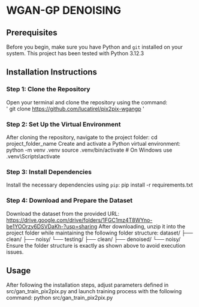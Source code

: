 # WGAN-GP DENOISING

## Prerequisites
Before you begin, make sure you have Python and `git` installed on your system. This project has been tested with Python 3.12.3

## Installation Instructions

### Step 1: Clone the Repository 
Open your terminal and clone the repository using the command: \
'
git clone https://github.com/lucatirel/pix2pix-wgangp
'

### Step 2: Set Up the Virtual Environment
After cloning the repository, navigate to the project folder:
cd project_folder_name
Create and activate a Python virtual environment:
python -m venv .venv
source .venv/bin/activate  # On Windows use .venv\Scripts\activate

### Step 3: Install Dependencies
Install the necessary dependencies using `pip`:
pip install -r requirements.txt

### Step 4: Download and Prepare the Dataset
Download the dataset from the provided URL:
https://drive.google.com/drive/folders/1FGC1mz4T8WYno-be1YOOrzy6DSVDaKh-?usp=sharing
After downloading, unzip it into the project folder while maintaining the following folder structure:
dataset/
├── clean/
├── noisy/
└── testing/
    ├── clean/
    ├── denoised/
    └── noisy/
Ensure the folder structure is exactly as shown above to avoid execution issues.

## Usage
After following the installation steps, adjust parameters defined in src/gan_train_pix2pix.py and launch training process with the following command:
python src/gan_train_pix2pix.py


